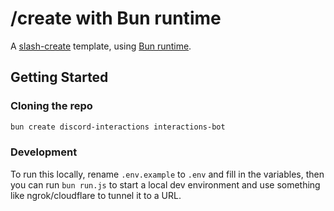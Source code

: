 # /create with Bun runtime

A [slash-create](https://npm.im/slash-create) template, using [Bun runtime](https://bun.sh).

## Getting Started

### Cloning the repo

```sh
bun create discord-interactions interactions-bot
```

### Development

To run this locally, rename `.env.example` to `.env` and fill in the variables, then you can run `bun run.js` to start a local dev environment and use something like ngrok/cloudflare to tunnel it to a URL.
